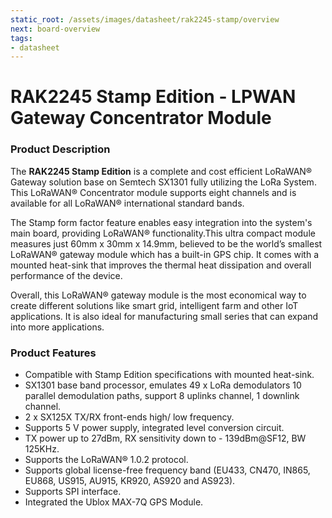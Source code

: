 ```yaml
---
static_root: /assets/images/datasheet/rak2245-stamp/overview
next: board-overview
tags:
- datasheet
---
```


# RAK2245 Stamp Edition - LPWAN Gateway Concentrator Module

<rk-img
  :src="`${$frontmatter.static_root}/r8b1kuz7nsyovmac80kq.png`"
  width="60%"
  figure-number="1"
  caption="RAK2245 Stamp Edition"
/>

### Product Description

The **RAK2245 Stamp Edition** is a complete and cost efficient LoRaWAN® Gateway solution base on Semtech SX1301 fully utilizing the LoRa System. This LoRaWAN® Concentrator module supports eight channels and is available for all LoRaWAN® international standard bands.

The Stamp form factor feature enables easy integration into the system's main board, providing LoRaWAN® functionality.This ultra compact module measures just 60mm x 30mm x 14.9mm, believed to be the world’s smallest LoRaWAN® gateway module which has a built-in GPS chip. It comes with a mounted heat-sink that improves the thermal heat dissipation and overall performance of the device.

Overall, this LoRaWAN® gateway module is the most economical way to create different solutions like smart grid, intelligent farm and other IoT applications. It is also ideal for manufacturing small series that can expand into more applications.

### Product Features

- Compatible with Stamp Edition specifications with mounted heat-sink.
- SX1301 base band processor, emulates 49 x LoRa demodulators 10 parallel demodulation paths, support 8 uplinks channel, 1 downlink channel.
- 2 x SX125X TX/RX front-ends high/ low frequency.
- Supports 5 V power supply, integrated level conversion circuit.
- TX power up to 27dBm, RX sensitivity down to - 139dBm@SF12, BW 125KHz.
- Supports the LoRaWAN® 1.0.2 protocol.
- Supports global license-free frequency band (EU433, CN470, IN865, EU868, US915, AU915, KR920, AS920 and AS923).
- Supports SPI interface.
- Integrated the Ublox MAX-7Q GPS Module.

